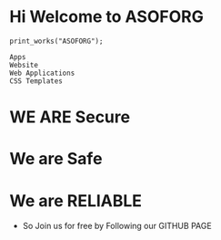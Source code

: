# **Hi Welcome to ASOFORG**
    print_works("ASOFORG");

    Apps
    Website
    Web Applications
    CSS Templates 

# WE  ARE Secure
 # We are Safe
 # We are RELIABLE



* So Join us for free by Following our GITHUB PAGE 
